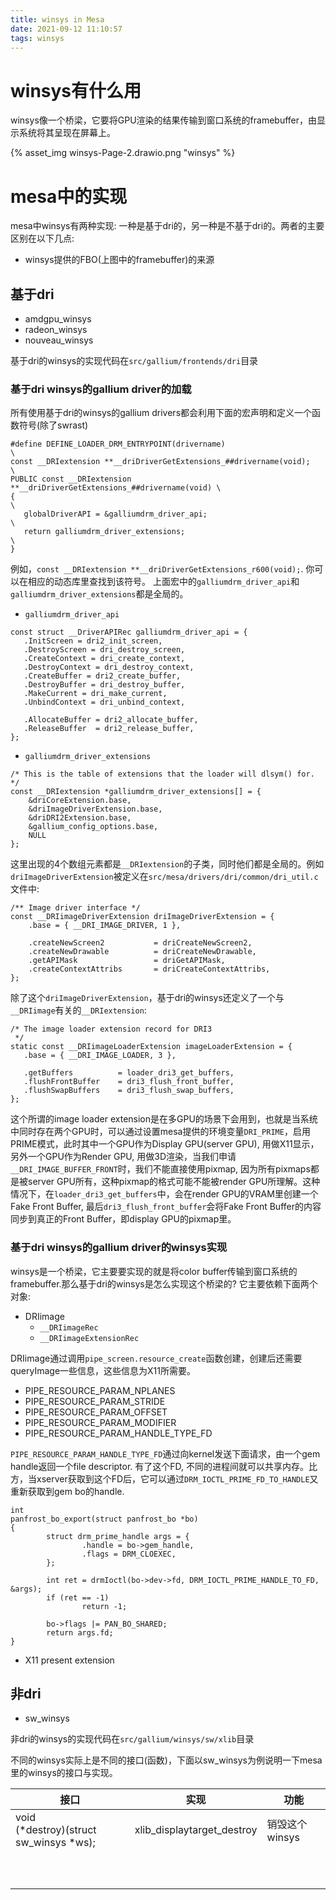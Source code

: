 ```yaml
---
title: winsys in Mesa
date: 2021-09-12 11:10:57
tags: winsys
---
```


# winsys有什么用
winsys像一个桥梁，它要将GPU渲染的结果传输到窗口系统的framebuffer，由显示系统将其呈现在屏幕上。

<!--more-->

{% asset_img winsys-Page-2.drawio.png "winsys" %}


# mesa中的实现

mesa中winsys有两种实现: 一种是基于dri的，另一种是不基于dri的。两者的主要区别在以下几点:

- winsys提供的FBO(上图中的framebuffer)的来源

## 基于dri

- amdgpu_winsys
- radeon_winsys
- nouveau_winsys

基于dri的winsys的实现代码在`src/gallium/frontends/dri`目录

### 基于dri winsys的gallium driver的加载
所有使用基于dri的winsys的gallium drivers都会利用下面的宏声明和定义一个函数符号(除了swrast)

```
#define DEFINE_LOADER_DRM_ENTRYPOINT(drivername)                          \
const __DRIextension **__driDriverGetExtensions_##drivername(void);       \
PUBLIC const __DRIextension **__driDriverGetExtensions_##drivername(void) \
{                                                                         \
   globalDriverAPI = &galliumdrm_driver_api;                              \
   return galliumdrm_driver_extensions;                                   \
}
```

例如，`const __DRIextension **__driDriverGetExtensions_r600(void);`. 你可以在相应的动态库里查找到该符号。
上面宏中的`galliumdrm_driver_api`和`galliumdrm_driver_extensions`都是全局的。

- `galliumdrm_driver_api`

```
const struct __DriverAPIRec galliumdrm_driver_api = {
   .InitScreen = dri2_init_screen,
   .DestroyScreen = dri_destroy_screen,
   .CreateContext = dri_create_context,
   .DestroyContext = dri_destroy_context,
   .CreateBuffer = dri2_create_buffer,
   .DestroyBuffer = dri_destroy_buffer,
   .MakeCurrent = dri_make_current,
   .UnbindContext = dri_unbind_context,

   .AllocateBuffer = dri2_allocate_buffer,
   .ReleaseBuffer  = dri2_release_buffer,
};
```

- `galliumdrm_driver_extensions`

```
/* This is the table of extensions that the loader will dlsym() for. */
const __DRIextension *galliumdrm_driver_extensions[] = {
    &driCoreExtension.base,
    &driImageDriverExtension.base,
    &driDRI2Extension.base,
    &gallium_config_options.base,
    NULL
};
```

这里出现的4个数组元素都是`__DRIextension`的子类，同时他们都是全局的。例如`driImageDriverExtension`被定义在`src/mesa/drivers/dri/common/dri_util.c`文件中:

```
/** Image driver interface */
const __DRIimageDriverExtension driImageDriverExtension = {
    .base = { __DRI_IMAGE_DRIVER, 1 },

    .createNewScreen2           = driCreateNewScreen2,
    .createNewDrawable          = driCreateNewDrawable,
    .getAPIMask                 = driGetAPIMask,
    .createContextAttribs       = driCreateContextAttribs,
};
```

除了这个`driImageDriverExtension`，基于dri的winsys还定义了一个与`__DRIimage`有关的`__DRIextension`:

```
/* The image loader extension record for DRI3
 */
static const __DRIimageLoaderExtension imageLoaderExtension = {
   .base = { __DRI_IMAGE_LOADER, 3 },

   .getBuffers          = loader_dri3_get_buffers,
   .flushFrontBuffer    = dri3_flush_front_buffer,
   .flushSwapBuffers    = dri3_flush_swap_buffers,
};
```

这个所谓的image loader extension是在多GPU的场景下会用到，也就是当系统中同时存在两个GPU时，可以通过设置mesa提供的环境变量`DRI_PRIME`，启用PRIME模式，此时其中一个GPU作为Display GPU(server GPU), 用做X11显示，另外一个GPU作为Render GPU, 用做3D渲染，当我们申请`__DRI_IMAGE_BUFFER_FRONT`时，我们不能直接使用pixmap,
因为所有pixmaps都是被server GPU所有，这种pixmap的格式可能不能被render GPU所理解。这种情况下，在`loader_dri3_get_buffers`中，会在render GPU的VRAM里创建一个Fake Front Buffer, 最后`dri3_flush_front_buffer`会将Fake Front Buffer的内容同步到真正的Front Buffer，即display GPU的pixmap里。

### 基于dri winsys的gallium driver的winsys实现
winsys是一个桥梁，它主要要实现的就是将color buffer传输到窗口系统的framebuffer.那么基于dri的winsys是怎么实现这个桥梁的? 它主要依赖下面两个对象:

- DRIimage
    * `__DRIimageRec`
    * `__DRIimageExtensionRec`

DRIimage通过调用`pipe_screen.resource_create`函数创建，创建后还需要queryImage一些信息，这些信息为X11所需要。

- PIPE_RESOURCE_PARAM_NPLANES
- PIPE_RESOURCE_PARAM_STRIDE
- PIPE_RESOURCE_PARAM_OFFSET
- PIPE_RESOURCE_PARAM_MODIFIER
- PIPE_RESOURCE_PARAM_HANDLE_TYPE_FD

`PIPE_RESOURCE_PARAM_HANDLE_TYPE_FD`通过向kernel发送下面请求，由一个gem handle返回一个file descriptor. 有了这个FD, 不同的进程间就可以共享内存。比方，当xserver获取到这个FD后，它可以通过`DRM_IOCTL_PRIME_FD_TO_HANDLE`又重新获取到gem bo的handle.

```
int
panfrost_bo_export(struct panfrost_bo *bo)
{
        struct drm_prime_handle args = {
                .handle = bo->gem_handle,
                .flags = DRM_CLOEXEC,
        };

        int ret = drmIoctl(bo->dev->fd, DRM_IOCTL_PRIME_HANDLE_TO_FD, &args);
        if (ret == -1)
                return -1;

        bo->flags |= PAN_BO_SHARED;
        return args.fd;
}
```

- X11 present extension

## 非dri

- sw_winsys

非dri的winsys的实现代码在`src/gallium/winsys/sw/xlib`目录

不同的winsys实际上是不同的接口(函数)，下面以sw_winsys为例说明一下mesa里的winsys的接口与实现。

<table>
<thead>
<tr>
    <th>接口</th>
    <th>实现</th>
    <th>功能</th>
</tr>
</thead>
<tbody>
<tr>
    <td>void<br>(*destroy)(struct sw_winsys *ws);</td>
    <td>xlib_displaytarget_destroy</td>
    <td>销毁这个winsys</td>
</tr>
<tr>
    <td></td>
    <td></td>
    <td></td>
</tr>
<tr>
    <td></td>
    <td></td>
    <td></td>
</tr>
<tr>
    <td></td>
    <td></td>
    <td></td>
</tr>
<tr>
    <td></td>
    <td></td>
    <td></td>
</tr>
<tr>
    <td></td>
    <td></td>
    <td></td>
</tr>
<tr>
    <td></td>
    <td></td>
    <td></td>
</tr>
<tr>
    <td></td>
    <td></td>
    <td></td>
</tr>
<tr>
    <td></td>
    <td></td>
    <td></td>
</tr>
<tr>
    <td></td>
    <td></td>
    <td></td>
</tr>
<tr>
    <td></td>
    <td></td>
    <td></td>
</tr>
</tbody>
</table>
